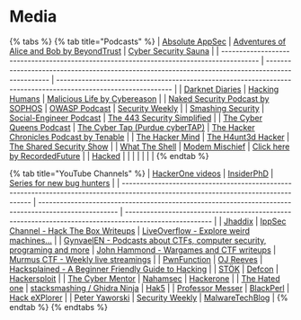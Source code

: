# Media

{% tabs %}
{% tab title="Podcasts" %}
| [Absolute AppSec](https://absoluteappsec.com/)                                           | [Adventures of Alice and Bob by BeyondTrust](https://www.beyondtrust.com/podcast)                | [Cyber Security Sauna](https://cybersecuritysauna.libsyn.com/)                                                 |
| ---------------------------------------------------------------------------------------- | ------------------------------------------------------------------------------------------------ | -------------------------------------------------------------------------------------------------------------- |
| [Darknet Diaries](https://darknetdiaries.com/)                                           | [Hacking Humans](https://thecyberwire.com/podcasts/hacking-humans)                               | [Malicious Life by Cybereason](https://malicious.life/)                                                        |
| [Naked Security Podcast by SOPHOS](https://nakedsecurity.sophos.com/category/podcast/)   | [OWASP Podcast](https://owasp.org/www-project-podcast/)                                          | [Security Weekly](https://securityweekly.com/)                                                                 |
| [Smashing Security](https://www.smashingsecurity.com/)                                   | [Social-Engineer Podcast](https://www.social-engineer.org/podcasts/)                             | [The 443 Security Simplified](https://www.secplicity.org/category/the-443/)                                    |
| [The Cyber Queens Podcast](https://www.cyberqueenspodcast.com/)                          | [The Cyber Tap (Purdue cyberTAP)](https://cyber.tap.purdue.edu/)                                 | [The Hacker Chronicles Podcast by Tenable](https://www.tenable.com/podcast/hacker-chronicles)                  |
| [The Hacker Mind](https://thehackermind.com/)                                            | [The H4unt3d Hacker](https://thehauntedhacker.com/podcasts)                                      | [The Shared Security Show](https://sharedsecurity.net/)                                                        |
| [What The Shell](https://whattheshellpod.com/)                                           | [Modem Mischief](https://open.spotify.com/show/7zYPND0AQUW8EKEv1RC30s?si=cd40ca10a67e4ae5\&nd=1) | [Click here by RecordedFuture](https://open.spotify.com/show/2kxOETGvN32D6hZu0wPntG?si=44442e9431594bcf\&nd=1) |
| [Hacked](https://open.spotify.com/show/21zZfOy7VCSIIWlJ64DElv?si=085e8ff8421e4f39\&nd=1) |                                                                                                  |                                                                                                                |
|                                                                                          |                                                                                                  |                                                                                                                |
{% endtab %}

{% tab title="YouTube Channels" %}
| [HackerOne videos](https://www.hacker101.com/videos)                                                                                | [InsiderPhD](https://www.youtube.com/c/InsiderPhD)                                                   | [Series for new bug hunters](https://www.youtube.com/playlist?list=PLbyncTkpno5FAC0DJYuJrEqHSMdudEffw) |
| ----------------------------------------------------------------------------------------------------------------------------------- | ---------------------------------------------------------------------------------------------------- | ------------------------------------------------------------------------------------------------------ |
| [Jhaddix](https://www.youtube.com/c/jhaddix)                                                                                        | [IppSec Channel - Hack The Box Writeups](https://www.youtube.com/channel/UCa6eh7gCkpPo5XXUDfygQQA)   | [LiveOverflow - Explore weird machines...](https://www.youtube.com/channel/UClcE-kVhqyiHCcjYwcpfj9w)   |
| [GynvaelEN - Podcasts about CTFs, computer security, programing and more](https://www.youtube.com/channel/UCCkVMojdBWS-JtH7TliWkVg) | [John Hammond - Wargames and CTF writeups](https://www.youtube.com/channel/UCVeW9qkBjo3zosnqUbG7CFw) | [Murmus CTF - Weekly live streamings](https://www.youtube.com/channel/UCUB9vOGEUpw7IKJRoR4PK-A)        |
| [PwnFunction](https://www.youtube.com/channel/UCW6MNdOsqv2E9AjQkv9we7A)                                                             | [OJ Reeves](https://www.youtube.com/channel/UCz2aqRQWMhJ4wcJq3XneqRg)                                | [Hacksplained - A Beginner Friendly Guide to Hacking](https://www.youtube.com/c/hacksplained)          |
| [STÖK](https://www.youtube.com/c/STOKfredrik)                                                                                       | [Defcon](https://www.youtube.com/user/DEFCONConference)                                              | [Hackersploit](https://www.youtube.com/channel/UC0ZTPkdxlAKf-V33tqXwi3Q)                               |
| [The Cyber Mentor](https://www.youtube.com/channel/UC0ArlFuFYMpEewyRBzdLHiw)                                                        | [Nahamsec](https://www.youtube.com/c/Nahamsec)                                                       | [Hackerone](https://www.youtube.com/channel/UCsgzmECky2Q9lQMWzDwMhYw)                                  |
| [The Hated one](https://www.youtube.com/channel/UCjr2bPAyPV7t35MvcgT3W8Q)                                                           | [stacksmashing / Ghidra Ninja](https://www.youtube.com/channel/UC3S8vxwRfqLBdIhgRlDRVzw)             | [Hak5](https://www.youtube.com/channel/UC3s0BtrBJpwNDaflRSoiieQ)                                       |
| [Professor Messer](https://www.youtube.com/@professormesser)                                                                        | [BlackPerl](https://www.youtube.com/@BlackPerl)                                                      | [Hack eXPlorer](https://www.youtube.com/@HackeXPlorer)                                                 |
| [Peter Yaworski](https://www.youtube.com/@yaworsk1)                                                                                 | [Security Weekly](https://www.youtube.com/@SecurityWeekly)                                           | [MalwareTechBlog](https://www.youtube.com/@MalwareTechBlog)                                            |
{% endtab %}
{% endtabs %}
